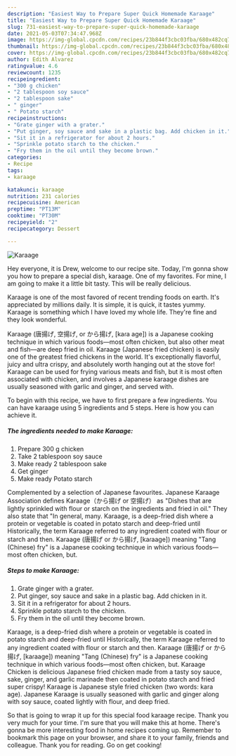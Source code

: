 ```yaml
---
description: "Easiest Way to Prepare Super Quick Homemade Karaage"
title: "Easiest Way to Prepare Super Quick Homemade Karaage"
slug: 731-easiest-way-to-prepare-super-quick-homemade-karaage
date: 2021-05-03T07:34:47.968Z
image: https://img-global.cpcdn.com/recipes/23b844f3cbc03fba/680x482cq70/karaage-recipe-main-photo.jpg
thumbnail: https://img-global.cpcdn.com/recipes/23b844f3cbc03fba/680x482cq70/karaage-recipe-main-photo.jpg
cover: https://img-global.cpcdn.com/recipes/23b844f3cbc03fba/680x482cq70/karaage-recipe-main-photo.jpg
author: Edith Alvarez
ratingvalue: 4.6
reviewcount: 1235
recipeingredient:
- "300 g chicken"
- "2 tablespoon soy sauce"
- "2 tablespoon sake"
- " ginger"
- " Potato starch"
recipeinstructions:
- "Grate ginger with a grater."
- "Put ginger, soy sauce and sake in a plastic bag. Add chicken in it."
- "Sit it in a refrigerator for about 2 hours."
- "Sprinkle potato starch to the chicken."
- "Fry them in the oil until they become brown."
categories:
- Recipe
tags:
- karaage

katakunci: karaage 
nutrition: 231 calories
recipecuisine: American
preptime: "PT13M"
cooktime: "PT30M"
recipeyield: "2"
recipecategory: Dessert

---
```



![Karaage](https://img-global.cpcdn.com/recipes/23b844f3cbc03fba/680x482cq70/karaage-recipe-main-photo.jpg)

Hey everyone, it is Drew, welcome to our recipe site. Today, I'm gonna show you how to prepare a special dish, karaage. One of my favorites. For mine, I am going to make it a little bit tasty. This will be really delicious.

Karaage is one of the most favored of recent trending foods on earth. It's appreciated by millions daily. It is simple, it is quick, it tastes yummy. Karaage is something which I have loved my whole life. They're fine and they look wonderful.

Karaage (唐揚げ, 空揚げ, or から揚げ, [kaɾa aɡe]) is a Japanese cooking technique in which various foods—most often chicken, but also other meat and fish—are deep fried in oil. Karaage (Japanese fried chicken) is easily one of the greatest fried chickens in the world. It&#39;s exceptionally flavorful, juicy and ultra crispy, and absolutely worth hanging out at the stove for! Karaage can be used for frying various meats and fish, but it is most often associated with chicken, and involves a Japanese karaage dishes are usually seasoned with garlic and ginger, and served with.


To begin with this recipe, we have to first prepare a few ingredients. You can have karaage using 5 ingredients and 5 steps. Here is how you can achieve it.

<!--inarticleads1-->

##### The ingredients needed to make Karaage:

1. Prepare 300 g chicken
1. Take 2 tablespoon soy sauce
1. Make ready 2 tablespoon sake
1. Get  ginger
1. Make ready  Potato starch


Complemented by a selection of Japanese favourites. Japanese Karaage Association defines Karaage（から揚げ or 空揚げ） as &#34;Dishes that are lightly sprinkled with flour or starch on the ingredients and fried in oil.&#34; They also state that &#34;In general, many. Karaage, is a deep-fried dish where a protein or vegetable is coated in potato starch and deep-fried until Historically, the term Karaage referred to any ingredient coated with flour or starch and then. Karaage (唐揚げ or から揚げ, [kaɾaaɡe]) meaning &#34;Tang (Chinese) fry&#34; is a Japanese cooking technique in which various foods—most often chicken, but. 

<!--inarticleads2-->

##### Steps to make Karaage:

1. Grate ginger with a grater.
1. Put ginger, soy sauce and sake in a plastic bag. Add chicken in it.
1. Sit it in a refrigerator for about 2 hours.
1. Sprinkle potato starch to the chicken.
1. Fry them in the oil until they become brown.


Karaage, is a deep-fried dish where a protein or vegetable is coated in potato starch and deep-fried until Historically, the term Karaage referred to any ingredient coated with flour or starch and then. Karaage (唐揚げ or から揚げ, [kaɾaaɡe]) meaning &#34;Tang (Chinese) fry&#34; is a Japanese cooking technique in which various foods—most often chicken, but. Karaage Chicken is delicious Japanese fried chicken made from a tasty soy sauce, sake, ginger, and garlic marinade then coated in potato starch and fried super crispy! Karaage is Japanese style fried chicken (two words: kara age). Japanese Karaage is usually seasoned with garlic and ginger along with soy sauce, coated lightly with flour, and deep fried. 

So that is going to wrap it up for this special food karaage recipe. Thank you very much for your time. I'm sure that you will make this at home. There's gonna be more interesting food in home recipes coming up. Remember to bookmark this page on your browser, and share it to your family, friends and colleague. Thank you for reading. Go on get cooking!
